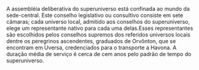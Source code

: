 ﻿A assembléia deliberativa do superuniverso está confinada ao mundo da sede-central. Este conselho legislativo ou consultivo consiste em sete câmaras; cada universo local, admitido aos conselhos do superuniverso, elege um representante nativo para cada uma delas.Esses representantes são escolhidos pelos conselhos supremos dos referidos universos locais dentre os peregrinos ascendentes, graduados de Orvônton, que se encontram em Uversa, credenciados para o transporte a Havona. A duração média de serviço é cerca de cem anos pelo padrão de tempo do superuniverso.